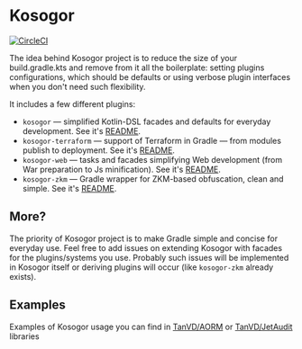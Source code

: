 # Kosogor

[![CircleCI](https://circleci.com/gh/TanVD/kosogor.svg?style=svg)](https://circleci.com/gh/TanVD/kosogor)

The idea behind Kosogor project is to reduce the size of your build.gradle.kts and remove from it all the boilerplate: 
setting plugins configurations, which should be defaults or using verbose plugin interfaces when you don't need such flexibility.

It includes a few different plugins:
* `kosogor` &mdash; simplified Kotlin-DSL facades and defaults for everyday development. See it's [README](https://github.com/TanVD/kosogor/blob/master/kosogor).
* `kosogor-terraform` &mdash; support of Terraform in Gradle — from modules publish to deployment. See it's [README](https://github.com/TanVD/kosogor/blob/master/kosogor-terraform).
* `kosogor-web` &mdash; tasks and facades simplifying Web development (from War preparation to Js minification). See it's [README](https://github.com/TanVD/kosogor/blob/master/kosogor-web).
* `kosogor-zkm` &mdash; Gradle wrapper for ZKM-based obfuscation, clean and simple.  See it's [README](https://github.com/TanVD/kosogor/blob/master/kosogor-zkm).

## More?

The priority of Kosogor project is to make Gradle simple and concise for everyday use. Feel free to add issues on extending
Kosogor with facades for the plugins/systems you use. Probably such issues will be implemented in Kosogor itself
or deriving plugins will occur (like `kosogor-zkm` already exists).

## Examples

Examples of Kosogor usage you can find in [TanVD/AORM](https://github.com/TanVD/AORM) or [TanVD/JetAudit](https://github.com/TanVD/JetAudit) libraries
